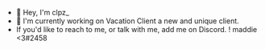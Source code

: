 - 👋 Hey, I'm clpz_
- 👀 I'm currently working on Vacation Client a new and unique client.
- If you'd like to reach to me, or talk with me, add me on Discord. ! maddie <3#2458

<!---
Owner of Vacation client
--->
